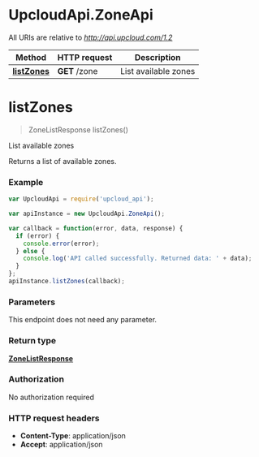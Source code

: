 # UpcloudApi.ZoneApi

All URIs are relative to *http://api.upcloud.com/1.2*

Method | HTTP request | Description
------------- | ------------- | -------------
[**listZones**](ZoneApi.md#listZones) | **GET** /zone | List available zones


<a name="listZones"></a>
# **listZones**
> ZoneListResponse listZones()

List available zones

Returns a list of available zones.

### Example
```javascript
var UpcloudApi = require('upcloud_api');

var apiInstance = new UpcloudApi.ZoneApi();

var callback = function(error, data, response) {
  if (error) {
    console.error(error);
  } else {
    console.log('API called successfully. Returned data: ' + data);
  }
};
apiInstance.listZones(callback);
```

### Parameters
This endpoint does not need any parameter.

### Return type

[**ZoneListResponse**](ZoneListResponse.md)

### Authorization

No authorization required

### HTTP request headers

 - **Content-Type**: application/json
 - **Accept**: application/json

